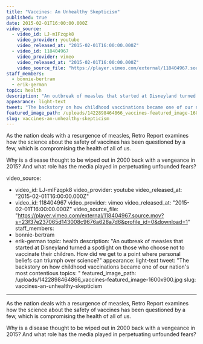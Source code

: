 ```yaml
---
title: "Vaccines: An Unhealthy Skepticism"
published: true
date: 2015-02-01T16:00:00.000Z
video_source:
  - video_id: LJ-mIFzqpk8
    video_provider: youtube
    video_released_at: "2015-02-01T16:00:00.000Z"
  - video_id: 118404967
    video_provider: vimeo
    video_released_at: "2015-02-01T16:00:00.000Z"
    video_source_file: "https://player.vimeo.com/external/118404967.source.mov?s=23f37e237065d143008c9676a628a7d6&profile_id=0&download=1"
staff_members:
  - bonnie-bertram
  - erik-german
topic: health
description: "An outbreak of measles that started at Disneyland turned a spotlight on those who choose not to vaccinate their children. How did we get to a point where personal beliefs can triumph over science?"
appearance: light-text
tweet: "The backstory on how childhood vaccinations became one of our nation's most contentious topics: "
featured_image_path: /uploads/1422898464866_vaccines-featured_image-1600x900.jpg
slug: vaccines-an-unhealthy-skepticism
---
```


As the nation deals with a resurgence of measles, Retro Report examines how the science about the safety of vaccines has been questioned by a few, which is compromising the health of all of us.

Why is a disease thought to be wiped out in 2000 back with a vengeance in 2015? And what role has the media played in perpetuating unfounded fears?

video_source:
  - video_id: LJ-mIFzqpk8
    video_provider: youtube
    video_released_at: "2015-02-01T16:00:00.000Z"
  - video_id: 118404967
    video_provider: vimeo
    video_released_at: "2015-02-01T16:00:00.000Z"
    video_source_file: "https://player.vimeo.com/external/118404967.source.mov?s=23f37e237065d143008c9676a628a7d6&profile_id=0&download=1"
staff_members:
  - bonnie-bertram
  - erik-german
topic: health
description: "An outbreak of measles that started at Disneyland turned a spotlight on those who choose not to vaccinate their children. How did we get to a point where personal beliefs can triumph over science?"
appearance: light-text
tweet: "The backstory on how childhood vaccinations became one of our nation's most contentious topics: "
featured_image_path: /uploads/1422898464866_vaccines-featured_image-1600x900.jpg
slug: vaccines-an-unhealthy-skepticism
---

As the nation deals with a resurgence of measles, Retro Report examines how the science about the safety of vaccines has been questioned by a few, which is compromising the health of all of us.

Why is a disease thought to be wiped out in 2000 back with a vengeance in 2015? And what role has the media played in perpetuating unfounded fears?

